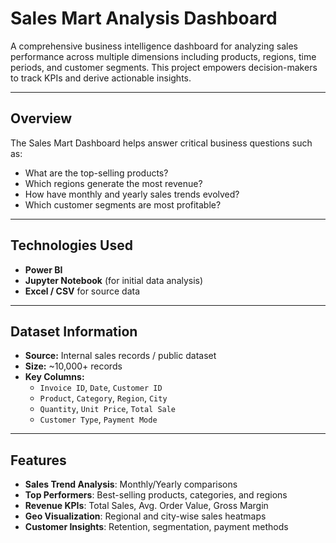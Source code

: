 #  Sales Mart Analysis Dashboard

A comprehensive business intelligence dashboard for analyzing sales performance across multiple dimensions including products, regions, time periods, and customer segments. This project empowers decision-makers to track KPIs and derive actionable insights.

---

##  Overview

The Sales Mart Dashboard helps answer critical business questions such as:

-  What are the top-selling products?
-  Which regions generate the most revenue?
-  How have monthly and yearly sales trends evolved?
-  Which customer segments are most profitable?

---

## Technologies Used

- **Power BI**
- **Jupyter Notebook** (for initial data analysis)
- **Excel / CSV** for source data

---

## Dataset Information

- **Source:** Internal sales records / public dataset
- **Size:** ~10,000+ records
- **Key Columns:**
  - `Invoice ID`, `Date`, `Customer ID`
  - `Product`, `Category`, `Region`, `City`
  - `Quantity`, `Unit Price`, `Total Sale`
  - `Customer Type`, `Payment Mode`

---

## Features

- **Sales Trend Analysis**: Monthly/Yearly comparisons
- **Top Performers**: Best-selling products, categories, and regions
- **Revenue KPIs**: Total Sales, Avg. Order Value, Gross Margin
- **Geo Visualization**: Regional and city-wise sales heatmaps
- **Customer Insights**: Retention, segmentation, payment methods

